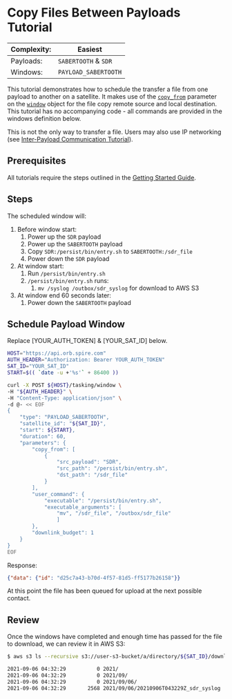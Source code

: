# Copy Files Between Payloads Tutorial

|Complexity:|Easiest|
|-|-|
|Payloads:|`SABERTOOTH` & `SDR`|
|Windows:|`PAYLOAD_SABERTOOTH`|

This tutorial demonstrates how to schedule the transfer a file from one payload to another on a satellite. It makes use of the [`copy_from`](https://developers.spire.com/tasking-api-docs/#copy_from) parameter on the [`window`](https://developers.spire.com/tasking-api-docs/#supported-windows) object for the file copy remote source and local destination. This tutorial has no accompanying code - all commands are provided in the windows definition below.

<aside class="notice">This is not the only way to transfer a file. Users may also use IP networking (see <a href="../ipc/">Inter-Payload Communication Tutorial</a>).</aside>


## Prerequisites

All tutorials require the steps outlined in the [Getting Started Guide](../../GettingStarted.md).


## Steps

The scheduled window will:

1. Before window start:
   1. Power up the `SDR` payload
   1. Power up the `SABERTOOTH` payload
   1. Copy `SDR:/persist/bin/entry.sh` to `SABERTOOTH:/sdr_file`
   1. Power down the `SDR` payload
1. At window start:
   1. Run `/persist/bin/entry.sh`
   1. `/persist/bin/entry.sh` runs:
      1. `mv /syslog /outbox/sdr_syslog` for download to AWS S3
1. At window end 60 seconds later:
   1. Power down the `SABERTOOTH` payload


## Schedule Payload Window


<aside class="notice">Replace [YOUR_AUTH_TOKEN] & [YOUR_SAT_ID] below.</aside>

```bash
HOST="https://api.orb.spire.com"
AUTH_HEADER="Authorization: Bearer YOUR_AUTH_TOKEN"
SAT_ID="YOUR_SAT_ID"
START=$(( `date -u +'%s'` + 86400 ))

curl -X POST ${HOST}/tasking/window \
-H "${AUTH_HEADER}" \
-H "Content-Type: application/json" \
-d @- << EOF
{
    "type": "PAYLOAD_SABERTOOTH",
    "satellite_id": "${SAT_ID}",
    "start": ${START},
    "duration": 60,
    "parameters": {
        "copy_from": [
            {
                "src_payload": "SDR",
                "src_path": "/persist/bin/entry.sh",
                "dst_path": "/sdr_file"
            }
        ],
        "user_command": {
            "executable": "/persist/bin/entry.sh",
            "executable_arguments": [
                "mv", "/sdr_file", "/outbox/sdr_file"
                ]
        },
        "downlink_budget": 1
    }
}
EOF
```

Response:

```json
{"data": {"id": "d25c7a43-b70d-4f57-81d5-ff5177b26158"}}
```

At this point the file has been queued for upload at the next possible contact. 


## Review

Once the windows have completed and enough time has passed for the file to download, we can review it in AWS S3:

```bash
$ aws s3 ls --recursive s3://user-s3-bucket/a/directory/${SAT_ID}/downlink/

2021-09-06 04:32:29          0 2021/
2021-09-06 04:32:29          0 2021/09/
2021-09-06 04:32:29          0 2021/09/06/
2021-09-06 04:32:29       2568 2021/09/06/20210906T043229Z_sdr_syslog
```
